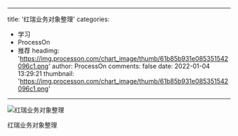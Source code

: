 
---
title: '红瑞业务对象整理'
categories: 
 - 学习
 - ProcessOn
 - 推荐
headimg: 'https://img.processon.com/chart_image/thumb/61b85b931e085351542096c1.png'
author: ProcessOn
comments: false
date: 2022-01-04 13:29:21
thumbnail: 'https://img.processon.com/chart_image/thumb/61b85b931e085351542096c1.png'
---

<div>   
<img class="thumb" alt="红瑞业务对象整理" src="https://img.processon.com/chart_image/thumb/61b85b931e085351542096c1.png" referrerpolicy="no-referrer">
<p>红瑞业务对象整理</p>  
</div>
            